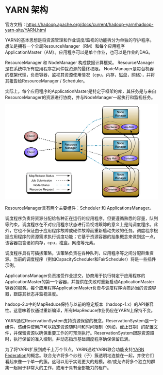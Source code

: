 # YARN 架构

官方文档：https://hadoop.apache.org/docs/current/hadoop-yarn/hadoop-yarn-site/YARN.html

YARN的基本思想是将资源管理和作业调度/监视的功能拆分为单独的守护程序。想法是拥有一个全局ResourceManager（RM）和每个应用程序ApplicationMaster（AM）。应用程序可以是单个作业，也可以是作业的DAG。

ResourceManager 和 NodeManager 构成数据计算框架。 ResourceManager是在系统中所有应用程序之间仲裁资源的最终权限。 NodeManager是每台机器的框架代理，负责容器，监视其资源使用情况（cpu，内存，磁盘，网络），并将其报告给ResourceManager / Scheduler。

实际上，每个应用程序的ApplicationMaster是特定于框架的库，其任务是与来自ResourceManager的资源进行协商，并与NodeManager一起执行和监视任务。

![MapReduce NextGen Architecture](../../resource/yarn_architecture.png)

ResourceManager具有两个主要组件：Scheduler 和 ApplicationsManager。

调度程序负责将资源分配给各种正在运行的应用程序，但要遵循熟悉的容量，队列等约束。调度程序在不对应用程序状态进行监视或跟踪的意义上是纯调度程序。此外，它也不保证由于应用程序故障或硬件故障而重新启动失败的任务。调度程序根据应用程序的资源需求执行调度功能；它基于资源容器的抽象概念来做到这一点，该容器包含诸如内存，cpu，磁盘，网络等元素。

调度程序具有可插拔策略，该策略负责在各种队列，应用程序等之间分配群集资源。当前的调度程序（例如CapacityScheduler和FairScheduler）将是一些插件示例。

ApplicationsManager负责接受作业提交，协商用于执行特定于应用程序的ApplicationMaster的第一个容器，并提供在失败时重新启动ApplicationMaster容器的服务。每个应用程序ApplicationMaster负责与调度程序协商适当的资源容器，跟踪其状态并监视进度。

hadoop-2.x中的MapReduce保持与以前的稳定版本（hadoop-1.x）的API兼容性。这意味着仅通过重新编译，所有MapReduce作业仍应在YARN上保持不变。

YARN通过ReservationSystem支持资源保留的概念，ReservationSystem是一个组件，该组件使用户可以指定资源随时间和时间限制（例如，截止日期）的配置文件，并保留资源以确保重要工作的可预测执行。ReservationSystem跟踪资源超时，执行保留的准入控制，并动态指示基础调度程序确保保留已满。

为了将YARN扩展到成千上万个节点，YARN通过YARN联合功能支持[YARN Federation](https://hadoop.apache.org/docs/current/hadoop-yarn/hadoop-yarn-site/Federation.html)的概念。联合允许将多个纱线（子）簇透明地连接在一起，并使它们看起来像一个单一的簇。这可以用于实现更大的规模，和/或允许将多个独立的群集一起用于非常大的工作，或用于具有全部能力的租户。



















